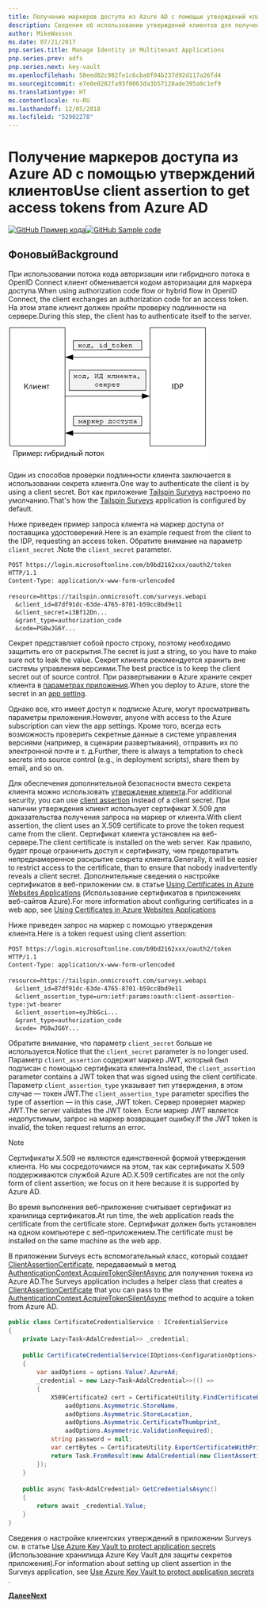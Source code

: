 ```yaml
---
title: Получение маркеров доступа из Azure AD с помощью утверждений клиентов
description: Сведения об использовании утверждений клиентов для получения маркеров доступа из Azure AD.
author: MikeWasson
ms.date: 07/21/2017
pnp.series.title: Manage Identity in Multitenant Applications
pnp.series.prev: adfs
pnp.series.next: key-vault
ms.openlocfilehash: 58eed82c982fe1c6cba0f04b237d92d117a26fd4
ms.sourcegitcommit: e7e0e0282fa93f0063da3b57128ade395a9c1ef9
ms.translationtype: HT
ms.contentlocale: ru-RU
ms.lasthandoff: 12/05/2018
ms.locfileid: "52902278"
---
```

# <a name="use-client-assertion-to-get-access-tokens-from-azure-ad"></a><span data-ttu-id="e8783-103">Получение маркеров доступа из Azure AD с помощью утверждений клиентов</span><span class="sxs-lookup"><span data-stu-id="e8783-103">Use client assertion to get access tokens from Azure AD</span></span>

<span data-ttu-id="e8783-104">[![GitHub](../_images/github.png) Пример кода][sample application]</span><span class="sxs-lookup"><span data-stu-id="e8783-104">[![GitHub](../_images/github.png) Sample code][sample application]</span></span>

## <a name="background"></a><span data-ttu-id="e8783-105">Фоновый</span><span class="sxs-lookup"><span data-stu-id="e8783-105">Background</span></span>
<span data-ttu-id="e8783-106">При использовании потока кода авторизации или гибридного потока в OpenID Connect клиент обменивается кодом авторизации для маркера доступа.</span><span class="sxs-lookup"><span data-stu-id="e8783-106">When using authorization code flow or hybrid flow in OpenID Connect, the client exchanges an authorization code for an access token.</span></span> <span data-ttu-id="e8783-107">На этом этапе клиент должен пройти проверку подлинности на сервере.</span><span class="sxs-lookup"><span data-stu-id="e8783-107">During this step, the client has to authenticate itself to the server.</span></span>

![Секрет клиента](./images/client-secret.png)

<span data-ttu-id="e8783-109">Один из способов проверки подлинности клиента заключается в использовании секрета клиента.</span><span class="sxs-lookup"><span data-stu-id="e8783-109">One way to authenticate the client is by using a client secret.</span></span> <span data-ttu-id="e8783-110">Вот как приложение [Tailspin Surveys][Surveys] настроено по умолчанию.</span><span class="sxs-lookup"><span data-stu-id="e8783-110">That's how the [Tailspin Surveys][Surveys] application is configured by default.</span></span>

<span data-ttu-id="e8783-111">Ниже приведен пример запроса клиента на маркер доступа от поставщика удостоверений.</span><span class="sxs-lookup"><span data-stu-id="e8783-111">Here is an example request from the client to the IDP, requesting an access token.</span></span> <span data-ttu-id="e8783-112">Обратите внимание на параметр `client_secret` .</span><span class="sxs-lookup"><span data-stu-id="e8783-112">Note the `client_secret` parameter.</span></span>

```
POST https://login.microsoftonline.com/b9bd2162xxx/oauth2/token HTTP/1.1
Content-Type: application/x-www-form-urlencoded

resource=https://tailspin.onmicrosoft.com/surveys.webapi
  &client_id=87df91dc-63de-4765-8701-b59cc8bd9e11
  &client_secret=i3Bf12Dn...
  &grant_type=authorization_code
  &code=PG8wJG6Y...
```

<span data-ttu-id="e8783-113">Секрет представляет собой просто строку, поэтому необходимо защитить его от раскрытия.</span><span class="sxs-lookup"><span data-stu-id="e8783-113">The secret is just a string, so you have to make sure not to leak the value.</span></span> <span data-ttu-id="e8783-114">Секрет клиента рекомендуется хранить вне системы управления версиями.</span><span class="sxs-lookup"><span data-stu-id="e8783-114">The best practice is to keep the client secret out of source control.</span></span> <span data-ttu-id="e8783-115">При развертывании в Azure храните секрет клиента в [параметрах приложения][configure-web-app].</span><span class="sxs-lookup"><span data-stu-id="e8783-115">When you deploy to Azure, store the secret in an [app setting][configure-web-app].</span></span>

<span data-ttu-id="e8783-116">Однако все, кто имеет доступ к подписке Azure, могут просматривать параметры приложения.</span><span class="sxs-lookup"><span data-stu-id="e8783-116">However, anyone with access to the Azure subscription can view the app settings.</span></span> <span data-ttu-id="e8783-117">Кроме того, всегда есть возможность проверить секретные данные в системе управления версиями (например, в сценарии развертывания), отправить их по электронной почте и т. д.</span><span class="sxs-lookup"><span data-stu-id="e8783-117">Further, there is always a temptation to check secrets into source control (e.g., in deployment scripts), share them by email, and so on.</span></span>

<span data-ttu-id="e8783-118">Для обеспечения дополнительной безопасности вместо секрета клиента можно использовать [утверждение клиента].</span><span class="sxs-lookup"><span data-stu-id="e8783-118">For additional security, you can use [client assertion] instead of a client secret.</span></span> <span data-ttu-id="e8783-119">При наличии утверждения клиент использует сертификат X.509 для доказательства получения запроса на маркер от клиента.</span><span class="sxs-lookup"><span data-stu-id="e8783-119">With client assertion, the client uses an X.509 certificate to prove the token request came from the client.</span></span> <span data-ttu-id="e8783-120">Сертификат клиента установлен на веб-сервере.</span><span class="sxs-lookup"><span data-stu-id="e8783-120">The client certificate is installed on the web server.</span></span> <span data-ttu-id="e8783-121">Как правило, будет проще ограничить доступ к сертификату, чем предотвратить непреднамеренное раскрытие секрета клиента.</span><span class="sxs-lookup"><span data-stu-id="e8783-121">Generally, it will be easier to restrict access to the certificate, than to ensure that nobody inadvertently reveals a client secret.</span></span> <span data-ttu-id="e8783-122">Дополнительные сведения о настройке сертификатов в веб-приложении см. в статье [Using Certificates in Azure Websites Applications][using-certs-in-websites] (Использование сертификатов в приложениях веб-сайтов Azure).</span><span class="sxs-lookup"><span data-stu-id="e8783-122">For more information about configuring certificates in a web app, see [Using Certificates in Azure Websites Applications][using-certs-in-websites]</span></span>

<span data-ttu-id="e8783-123">Ниже приведен запрос на маркер с помощью утверждения клиента.</span><span class="sxs-lookup"><span data-stu-id="e8783-123">Here is a token request using client assertion:</span></span>

```
POST https://login.microsoftonline.com/b9bd2162xxx/oauth2/token HTTP/1.1
Content-Type: application/x-www-form-urlencoded

resource=https://tailspin.onmicrosoft.com/surveys.webapi
  &client_id=87df91dc-63de-4765-8701-b59cc8bd9e11
  &client_assertion_type=urn:ietf:params:oauth:client-assertion-type:jwt-bearer
  &client_assertion=eyJhbGci...
  &grant_type=authorization_code
  &code= PG8wJG6Y...
```

<span data-ttu-id="e8783-124">Обратите внимание, что параметр `client_secret` больше не используется.</span><span class="sxs-lookup"><span data-stu-id="e8783-124">Notice that the `client_secret` parameter is no longer used.</span></span> <span data-ttu-id="e8783-125">Параметр `client_assertion` содержит маркер JWT, который был подписан с помощью сертификата клиента.</span><span class="sxs-lookup"><span data-stu-id="e8783-125">Instead, the `client_assertion` parameter contains a JWT token that was signed using the client certificate.</span></span> <span data-ttu-id="e8783-126">Параметр `client_assertion_type` указывает тип утверждения, в этом случае &mdash; токен JWT.</span><span class="sxs-lookup"><span data-stu-id="e8783-126">The `client_assertion_type` parameter specifies the type of assertion &mdash; in this case, JWT token.</span></span> <span data-ttu-id="e8783-127">Сервер проверяет маркер JWT.</span><span class="sxs-lookup"><span data-stu-id="e8783-127">The server validates the JWT token.</span></span> <span data-ttu-id="e8783-128">Если маркер JWT является недопустимым, запрос на маркер возвращает ошибку.</span><span class="sxs-lookup"><span data-stu-id="e8783-128">If the JWT token is invalid, the token request returns an error.</span></span>

> [!NOTE]
> <span data-ttu-id="e8783-129">Сертификаты X.509 не являются единственной формой утверждения клиента. Но мы сосредоточимся на этом, так как сертификаты X.509 поддерживаются службой Azure AD.</span><span class="sxs-lookup"><span data-stu-id="e8783-129">X.509 certificates are not the only form of client assertion; we focus on it here because it is supported by Azure AD.</span></span>
> 
> 

<span data-ttu-id="e8783-130">Во время выполнения веб-приложение считывает сертификат из хранилища сертификатов.</span><span class="sxs-lookup"><span data-stu-id="e8783-130">At run time, the web application reads the certificate from the certificate store.</span></span> <span data-ttu-id="e8783-131">Сертификат должен быть установлен на одном компьютере с веб-приложением.</span><span class="sxs-lookup"><span data-stu-id="e8783-131">The certificate must be installed on the same machine as the web app.</span></span>

<span data-ttu-id="e8783-132">В приложении Surveys есть вспомогательный класс, который создает [ClientAssertionCertificate](/dotnet/api/microsoft.identitymodel.clients.activedirectory.clientassertioncertificate), передаваемый в метод [AuthenticationContext.AcquireTokenSilentAsync](/dotnet/api/microsoft.identitymodel.clients.activedirectory.authenticationcontext.acquiretokensilentasync) для получения токена из Azure AD.</span><span class="sxs-lookup"><span data-stu-id="e8783-132">The Surveys application includes a helper class that creates a [ClientAssertionCertificate](/dotnet/api/microsoft.identitymodel.clients.activedirectory.clientassertioncertificate) that you can pass to the [AuthenticationContext.AcquireTokenSilentAsync](/dotnet/api/microsoft.identitymodel.clients.activedirectory.authenticationcontext.acquiretokensilentasync) method to acquire a token from Azure AD.</span></span>

```csharp
public class CertificateCredentialService : ICredentialService
{
    private Lazy<Task<AdalCredential>> _credential;

    public CertificateCredentialService(IOptions<ConfigurationOptions> options)
    {
        var aadOptions = options.Value?.AzureAd;
        _credential = new Lazy<Task<AdalCredential>>(() =>
        {
            X509Certificate2 cert = CertificateUtility.FindCertificateByThumbprint(
                aadOptions.Asymmetric.StoreName,
                aadOptions.Asymmetric.StoreLocation,
                aadOptions.Asymmetric.CertificateThumbprint,
                aadOptions.Asymmetric.ValidationRequired);
            string password = null;
            var certBytes = CertificateUtility.ExportCertificateWithPrivateKey(cert, out password);
            return Task.FromResult(new AdalCredential(new ClientAssertionCertificate(aadOptions.ClientId, new X509Certificate2(certBytes, password))));
        });
    }

    public async Task<AdalCredential> GetCredentialsAsync()
    {
        return await _credential.Value;
    }
}
```

<span data-ttu-id="e8783-133">Сведения о настройке клиентских утверждений в приложении Surveys см. в статье [Use Azure Key Vault to protect application secrets][key vault] (Использование хранилища Azure Key Vault для защиты секретов приложения).</span><span class="sxs-lookup"><span data-stu-id="e8783-133">For information about setting up client assertion in the Surveys application, see [Use Azure Key Vault to protect application secrets ][key vault].</span></span>

<span data-ttu-id="e8783-134">[**Далее**][key vault]</span><span class="sxs-lookup"><span data-stu-id="e8783-134">[**Next**][key vault]</span></span>

<!-- Links -->
[configure-web-app]: /azure/app-service-web/web-sites-configure/
[azure-management-portal]: https://portal.azure.com
[утверждение клиента]: https://tools.ietf.org/html/rfc7521
[client assertion]: https://tools.ietf.org/html/rfc7521
[key vault]: key-vault.md
[Setup-KeyVault]: https://github.com/mspnp/multitenant-saas-guidance/blob/master/scripts/Setup-KeyVault.ps1
[Surveys]: tailspin.md
[using-certs-in-websites]: https://azure.microsoft.com/blog/using-certificates-in-azure-websites-applications/

[sample application]: https://github.com/mspnp/multitenant-saas-guidance
